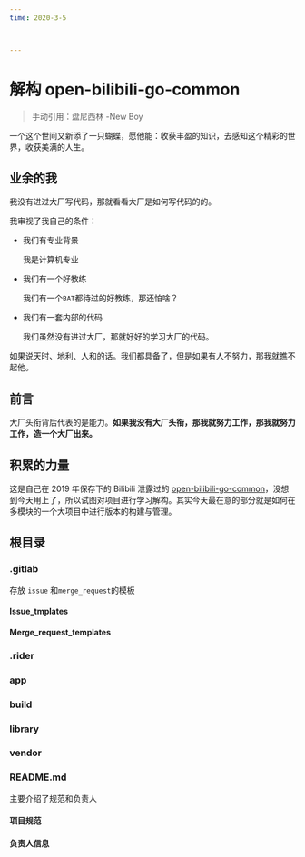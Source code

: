 ```yaml
---
time: 2020-3-5



---
```


# 解构 open-bilibili-go-common

>  手动引用：盘尼西林 -New Boy



一个这个世间又新添了一只蝴蝶，愿他能：收获丰盈的知识，去感知这个精彩的世界，收获美满的人生。



## 业余的我

我没有进过大厂写代码，那就看看大厂是如何写代码的的。

我审视了我自己的条件：

- 我们有专业背景

  我是计算机专业

- 我们有一个好教练

  我们有一个`BAT`都待过的好教练，那还怕啥？

- 我们有一套内部的代码

  我们虽然没有进过大厂，那就好好的学习大厂的代码。

如果说天时、地利、人和的话。我们都具备了，但是如果有人不努力，那我就瞧不起他。

## 前言

大厂头衔背后代表的是能力。**如果我没有大厂头衔，那我就努力工作，那我就努力工作，造一个大厂出来。**

## 积累的力量

这是自己在 2019 年保存下的 Bilibili 泄露过的 [open-bilibili-go-common](https://gitee.com/felix9ia/open-bilibili-go-common.git)，没想到今天用上了，所以试图对项目进行学习解构。其实今天最在意的部分就是如何在多模块的一个大项目中进行版本的构建与管理。



## 根目录

### .gitlab

存放 `issue` 和`merge_request`的模板

#### Issue_tmplates

#### Merge_request_templates



### .rider



### app



### build

### library

### vendor



### README.md

主要介绍了规范和负责人

#### 项目规范

#### 负责人信息

### 